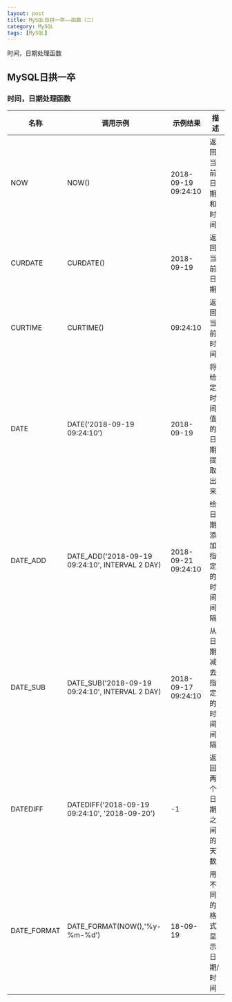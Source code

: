 ```yaml
---
layout: post
title: MySQL日拱一卒——函数（二）
category: MySQL
tags: [MySQL]
---
```


时间，日期处理函数

## MySQL日拱一卒

### 时间，日期处理函数

|名称|调用示例|示例结果|描述|
|-|-|-|-|
|NOW|NOW()|2018-09-19 09:24:10|返回当前日期和时间|
|CURDATE|CURDATE()|2018-09-19|返回当前日期|
|CURTIME|CURTIME()|09:24:10|返回当前时间|
|DATE|DATE('2018-09-19 09:24:10')|2018-09-19|将给定时间值的日期提取出来|
|DATE_ADD|DATE_ADD('2018-09-19 09:24:10', INTERVAL 2 DAY)|2018-09-21 09:24:10|给日期添加指定的时间间隔|
|DATE_SUB|DATE_SUB('2018-09-19 09:24:10', INTERVAL 2 DAY)|2018-09-17 09:24:10|从日期减去指定的时间间隔|
|DATEDIFF|DATEDIFF('2018-09-19 09:24:10', '2018-09-20')|-1|返回两个日期之间的天数|
|DATE_FORMAT|DATE_FORMAT(NOW(),'%y-%m-%d')|18-09-19|用不同的格式显示日期/时间|
